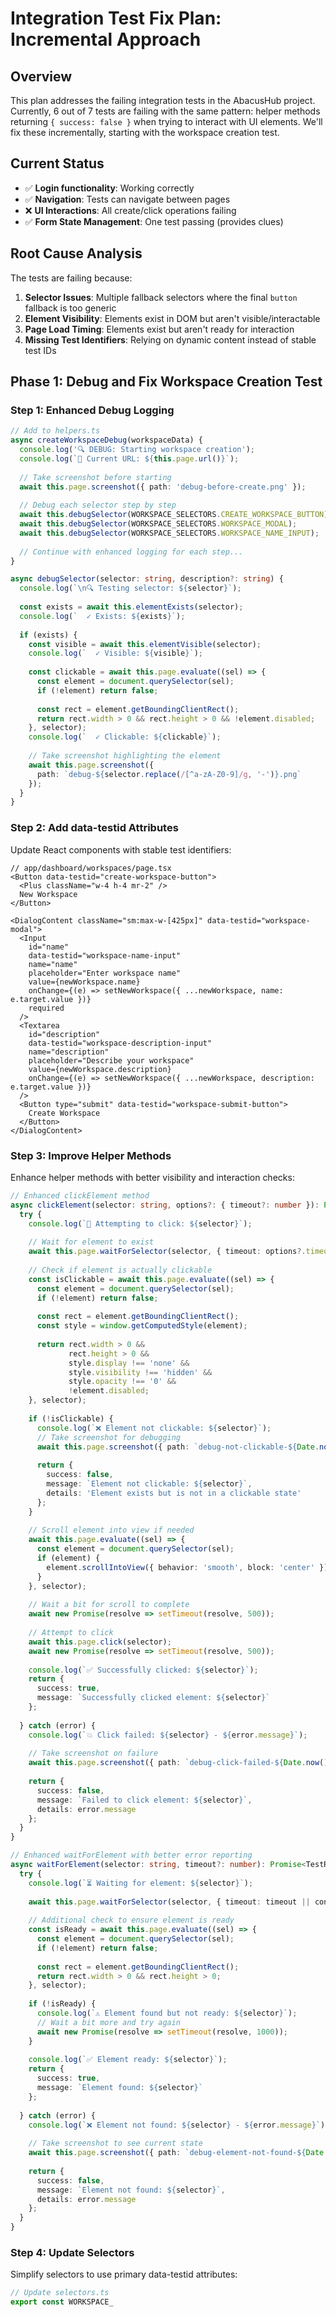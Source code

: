 # Integration Test Fix Plan: Incremental Approach

## Overview

This plan addresses the failing integration tests in the AbacusHub project. Currently, 6 out of 7 tests are failing with the same pattern: helper methods returning `{ success: false }` when trying to interact with UI elements. We'll fix these incrementally, starting with the workspace creation test.

## Current Status

- ✅ **Login functionality**: Working correctly
- ✅ **Navigation**: Tests can navigate between pages
- ❌ **UI Interactions**: All create/click operations failing
- ✅ **Form State Management**: One test passing (provides clues)

## Root Cause Analysis

The tests are failing because:

1. **Selector Issues**: Multiple fallback selectors where the final `button` fallback is too generic
2. **Element Visibility**: Elements exist in DOM but aren't visible/interactable
3. **Page Load Timing**: Elements exist but aren't ready for interaction
4. **Missing Test Identifiers**: Relying on dynamic content instead of stable test IDs

## Phase 1: Debug and Fix Workspace Creation Test

### Step 1: Enhanced Debug Logging

```typescript
// Add to helpers.ts
async createWorkspaceDebug(workspaceData) {
  console.log('🔍 DEBUG: Starting workspace creation');
  console.log(`📍 Current URL: ${this.page.url()}`);
  
  // Take screenshot before starting
  await this.page.screenshot({ path: 'debug-before-create.png' });
  
  // Debug each selector step by step
  await this.debugSelector(WORKSPACE_SELECTORS.CREATE_WORKSPACE_BUTTON);
  await this.debugSelector(WORKSPACE_SELECTORS.WORKSPACE_MODAL);
  await this.debugSelector(WORKSPACE_SELECTORS.WORKSPACE_NAME_INPUT);
  
  // Continue with enhanced logging for each step...
}

async debugSelector(selector: string, description?: string) {
  console.log(`\n🔍 Testing selector: ${selector}`);
  
  const exists = await this.elementExists(selector);
  console.log(`  ✓ Exists: ${exists}`);
  
  if (exists) {
    const visible = await this.elementVisible(selector);
    console.log(`  ✓ Visible: ${visible}`);
    
    const clickable = await this.page.evaluate((sel) => {
      const element = document.querySelector(sel);
      if (!element) return false;
      
      const rect = element.getBoundingClientRect();
      return rect.width > 0 && rect.height > 0 && !element.disabled;
    }, selector);
    console.log(`  ✓ Clickable: ${clickable}`);
    
    // Take screenshot highlighting the element
    await this.page.screenshot({ 
      path: `debug-${selector.replace(/[^a-zA-Z0-9]/g, '-')}.png` 
    });
  }
}
```

### Step 2: Add data-testid Attributes

Update React components with stable test identifiers:

```tsx
// app/dashboard/workspaces/page.tsx
<Button data-testid="create-workspace-button">
  <Plus className="w-4 h-4 mr-2" />
  New Workspace
</Button>

<DialogContent className="sm:max-w-[425px]" data-testid="workspace-modal">
  <Input
    id="name"
    data-testid="workspace-name-input"
    name="name"
    placeholder="Enter workspace name"
    value={newWorkspace.name}
    onChange={(e) => setNewWorkspace({ ...newWorkspace, name: e.target.value })}
    required
  />
  <Textarea
    id="description"
    data-testid="workspace-description-input"
    name="description"
    placeholder="Describe your workspace"
    value={newWorkspace.description}
    onChange={(e) => setNewWorkspace({ ...newWorkspace, description: e.target.value })}
  />
  <Button type="submit" data-testid="workspace-submit-button">
    Create Workspace
  </Button>
</DialogContent>
```

### Step 3: Improve Helper Methods

Enhance helper methods with better visibility and interaction checks:

```typescript
// Enhanced clickElement method
async clickElement(selector: string, options?: { timeout?: number }): Promise<TestResult> {
  try {
    console.log(`🎯 Attempting to click: ${selector}`);
    
    // Wait for element to exist
    await this.page.waitForSelector(selector, { timeout: options?.timeout || config.timeout });
    
    // Check if element is actually clickable
    const isClickable = await this.page.evaluate((sel) => {
      const element = document.querySelector(sel);
      if (!element) return false;
      
      const rect = element.getBoundingClientRect();
      const style = window.getComputedStyle(element);
      
      return rect.width > 0 && 
             rect.height > 0 && 
             style.display !== 'none' &&
             style.visibility !== 'hidden' &&
             style.opacity !== '0' &&
             !element.disabled;
    }, selector);
    
    if (!isClickable) {
      console.log(`❌ Element not clickable: ${selector}`);
      // Take screenshot for debugging
      await this.page.screenshot({ path: `debug-not-clickable-${Date.now()}.png` });
      
      return {
        success: false,
        message: `Element not clickable: ${selector}`,
        details: 'Element exists but is not in a clickable state'
      };
    }
    
    // Scroll element into view if needed
    await this.page.evaluate((sel) => {
      const element = document.querySelector(sel);
      if (element) {
        element.scrollIntoView({ behavior: 'smooth', block: 'center' });
      }
    }, selector);
    
    // Wait a bit for scroll to complete
    await new Promise(resolve => setTimeout(resolve, 500));
    
    // Attempt to click
    await this.page.click(selector);
    await new Promise(resolve => setTimeout(resolve, 500));
    
    console.log(`✅ Successfully clicked: ${selector}`);
    return {
      success: true,
      message: `Successfully clicked element: ${selector}`
    };
    
  } catch (error) {
    console.log(`💥 Click failed: ${selector} - ${error.message}`);
    
    // Take screenshot on failure
    await this.page.screenshot({ path: `debug-click-failed-${Date.now()}.png` });
    
    return {
      success: false,
      message: `Failed to click element: ${selector}`,
      details: error.message
    };
  }
}

// Enhanced waitForElement with better error reporting
async waitForElement(selector: string, timeout?: number): Promise<TestResult> {
  try {
    console.log(`⏳ Waiting for element: ${selector}`);
    
    await this.page.waitForSelector(selector, { timeout: timeout || config.timeout });
    
    // Additional check to ensure element is ready
    const isReady = await this.page.evaluate((sel) => {
      const element = document.querySelector(sel);
      if (!element) return false;
      
      const rect = element.getBoundingClientRect();
      return rect.width > 0 && rect.height > 0;
    }, selector);
    
    if (!isReady) {
      console.log(`⚠️ Element found but not ready: ${selector}`);
      // Wait a bit more and try again
      await new Promise(resolve => setTimeout(resolve, 1000));
    }
    
    console.log(`✅ Element ready: ${selector}`);
    return {
      success: true,
      message: `Element found: ${selector}`
    };
    
  } catch (error) {
    console.log(`❌ Element not found: ${selector} - ${error.message}`);
    
    // Take screenshot to see current state
    await this.page.screenshot({ path: `debug-element-not-found-${Date.now()}.png` });
    
    return {
      success: false,
      message: `Element not found: ${selector}`,
      details: error.message
    };
  }
}
```

### Step 4: Update Selectors

Simplify selectors to use primary data-testid attributes:

```typescript
// Update selectors.ts
export const WORKSPACE_